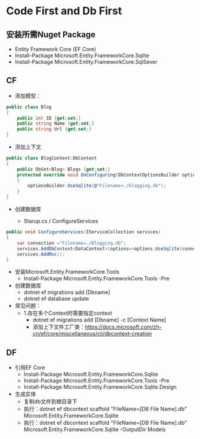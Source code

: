 ﻿# Code First and Db First

## 安装所需Nuget Package

- Entity Framework Core (EF Core)
- Install-Package Microsoft.Entity.FrameworkCore.Sqlite
- Install-Package Microsoft.Entity.FrameworkCore.SqlSever

## CF

- 添加模型：

```C#
public class Blog
{
	public int ID {get;set;}
	public string Name {get;set;}
	public string Url {get;set;}
}
```

- 添加上下文

```C#
public class BlogContext:DbContext
{
	public DbSet<Blog> Blogs {get;set;}
	protected override void OnConfiguring(DbContextOptionsBuilder optionsBuilder)
	{
		optionsBuilder.UseSqlite(@"Filename=./blogging.db");
	}
}
```

- 创建数据库

  - Starup.cs / ConfigureServices

```C#
public void ConfigureServices(IServiceCollection services)
{
	var connection ="Filename=./Blogging.db";
	services.AddDbContext<DataContext>(options=>options.UseSqlite(connection));
	services.AddMvc();
}
```

- 安装Microsoft.Entity.FrameworkCore.Tools
  - Install-Package Microsoft.Entity.FrameworkCore.Tools -Pre
- 创建数据库
  - dotnet ef migrations add [Dbname]
  - dotnet ef database update
- 常见问题：
  - 1.存在多个Context时需要指定context
    - dotnet ef migrations add [Dbname] -c [Context Name]
	- 添加上下文件工厂类：https://docs.microsoft.com/zh-cn/ef/core/miscellaneous/cli/dbcontext-creation

## DF

- 引用EF Core
  - Install-Package Microsoft.Entity.FrameworkCore.Sqlite
  - Install-Package Microsoft.Entity.FrameworkCore.Tools -Pre
  - Install-Package Microsoft.Entity.FrameworkCore.Sqlite.Design
- 生成实体
  - 复制db文件到根目录下
  - 执行：dotnet ef dbcontext scaffold "FileName=[DB File Name].db" Microsoft.Entity.FrameworkCore.Sqlite
  - 执行：dotnet ef dbcontext scaffold "FileName=[DB File Name].db" Microsoft.Entity.FrameworkCore.Sqlite -OutputDir Models

